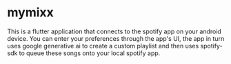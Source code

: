 # mymixx

 This is a flutter application that connects to the spotify app on your android device.
 You can enter your preferences through the app's UI, the app in turn uses google generative ai to create a custom playlist and then uses spotify-sdk to queue these songs onto 
 your local spotify app.
